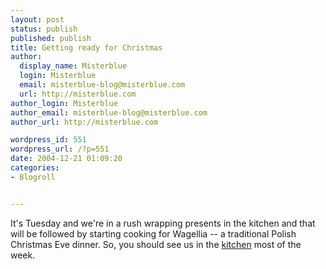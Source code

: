 ```yaml
---
layout: post
status: publish
published: publish
title: Getting ready for Christmas
author:
  display_name: Misterblue
  login: Misterblue
  email: misterblue-blog@misterblue.com
  url: http://misterblue.com
author_login: Misterblue
author_email: misterblue-blog@misterblue.com
author_url: http://misterblue.com

wordpress_id: 551
wordpress_url: /?p=551
date: 2004-12-21 01:09:20
categories:
- Blogroll


---
```

<p>
It's Tuesday and we're in a rush wrapping presents in the kitchen and that will be followed by starting cooking for Wagellia -- a traditional Polish Christmas Eve dinner.  So, you should see us in the <a href="http://christmascam.us/">kitchen</a> most of the week.
</p>
